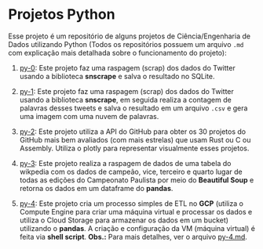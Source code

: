# Projetos Python

Esse projeto é um repositório de alguns projetos de Ciência/Engenharia de Dados utilizando Python (Todos os repositórios possuem um arquivo `.md` com explicação mais detalhada sobre o funcionamento do projeto):

1. [py-0](https://github.com/henraz/Projetos-Python/tree/main/py-0): Este projeto faz uma raspagem (scrap) dos dados do Twitter usando a biblioteca **snscrape** e salva o resultado no SQLite.

2. [py-1](https://github.com/henraz/Projetos-Python/tree/main/py-1): Este projeto faz uma raspagem (scrap) dos dados do Twitter usando a biblioteca **snscrape**, em seguida realiza a contagem de palavras desses tweets e salva o resultado em um arquivo `.csv` e gera uma imagem com uma nuvem de palavras.

3. [py-2](https://github.com/henraz/Projetos-Python/tree/main/py-2): Este projeto utiliza a API do GitHub para obter os 30 projetos do GitHub mais bem avaliados (com mais estrelas) que usam Rust ou C ou Assembly. Utiliza o plotly para representar visualmente esses projetos.

4. [py-3](https://github.com/henraz/Projetos-Python/tree/main/py-3): Este projeto realiza a raspagem de dados de uma tabela do wikpedia com os dados de campeão, vice, terceiro e quarto lugar de todas as edições do Campeonato Paulista por meio do **Beautiful Soup** e retorna os dados em um dataframe do **pandas**.

5. [py-4](https://github.com/henraz/Projetos-Python/tree/main/py-4): Este projeto cria um processo simples de ETL no **GCP** (utiliza o Compute Engine para criar uma máquina virtual e processar os dados e utiliza o Cloud Storage para armazenar os dados em um bucket) utilizando o **pandas**. A criação e configuração da VM (máquina virtual) é feita via **shell script**. 
**Obs.:** Para mais detalhes, ver o arquivo [py-4.md](https://github.com/henraz/Projetos-Python/blob/main/py-4/py-4.md).